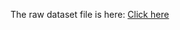 The raw dataset file is here:
[Click here]('https://drive.google.com/file/d/1XIF2jsvjadQ8F9k7X4fuPGW2ZkqYrm9P/view?usp=drive_link')
